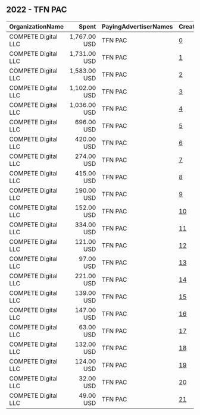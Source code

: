 ## 2022 - TFN PAC 
|OrganizationName|Spent|PayingAdvertiserNames|CreativeUrls|Impressions|Genders|AgeBrackets|CountryCodes|BillingAddresses|CandidateBallotInformation|
|:---|---:|:---|:---|---:|:---|:---|:---|:---|:---|
|COMPETE Digital LLC|1,767.00 USD|TFN PAC|[0](https://www.snap.com/political-ads/asset/b1c14cd42e6745ce8efe83d22ba840dc9739753a1c8bf1d013535c19b2bf4859?mediaType=mp4)|152,520||18+|united states|"1317 Potomac Ave SE,Washington,20003,US"|TFN PAC|
|COMPETE Digital LLC|1,731.00 USD|TFN PAC|[1](https://www.snap.com/political-ads/asset/c423dbff140ebd257fe2e5e4b17b5dc134beadaa46eb112def2c50d45534be42?mediaType=mp4)|136,323||18+|united states|"1317 Potomac Ave SE,Washington,20003,US"|TFN PAC|
|COMPETE Digital LLC|1,583.00 USD|TFN PAC|[2](https://www.snap.com/political-ads/asset/b1c14cd42e6745ce8efe83d22ba840dc9739753a1c8bf1d013535c19b2bf4859?mediaType=mp4)|132,558||18+|united states|"1317 Potomac Ave SE,Washington,20003,US"|TFN PAC|
|COMPETE Digital LLC|1,102.00 USD|TFN PAC|[3](https://www.snap.com/political-ads/asset/c423dbff140ebd257fe2e5e4b17b5dc134beadaa46eb112def2c50d45534be42?mediaType=mp4)|69,947||18+|united states|"1317 Potomac Ave SE,Washington,20003,US"|TFN PAC|
|COMPETE Digital LLC|1,036.00 USD|TFN PAC|[4](https://www.snap.com/political-ads/asset/a504cc955daf2161540ed00fc6afda28a4746c0cf5a8dd3acf0fdb281dc7265d?mediaType=jpg)|42,790||18+|united states|"1317 Potomac Ave SE,Washington,20003,US"|TFN PAC|
|COMPETE Digital LLC|696.00 USD|TFN PAC|[5](https://www.snap.com/political-ads/asset/47a301b7088ab341d17d8703936c57b5586bcbcde74a2ca85a077429f280793d?mediaType=jpg)|39,763||18+|united states|"1317 Potomac Ave SE,Washington,20003,US"|TFN PAC|
|COMPETE Digital LLC|420.00 USD|TFN PAC|[6](https://www.snap.com/political-ads/asset/a504cc955daf2161540ed00fc6afda28a4746c0cf5a8dd3acf0fdb281dc7265d?mediaType=jpg)|38,679||18+|united states|"1317 Potomac Ave SE,Washington,20003,US"|TFN PAC|
|COMPETE Digital LLC|274.00 USD|TFN PAC|[7](https://www.snap.com/political-ads/asset/c3edc8934854d8d90f9ca9754c04c599cdf97acd8af1a10032c1a0f7fd2f6c64?mediaType=jpg)|24,989||18+|united states|"1317 Potomac Ave SE,Washington,20003,US"|TFN PAC|
|COMPETE Digital LLC|415.00 USD|TFN PAC|[8](https://www.snap.com/political-ads/asset/50b8529705b874fdbb216128ab9c65511eb4ac5a974ade3abe3f02d01722640f?mediaType=jpg)|16,234||18+|united states|"1317 Potomac Ave SE,Washington,20003,US"|TFN PAC|
|COMPETE Digital LLC|190.00 USD|TFN PAC|[9](https://www.snap.com/political-ads/asset/c423dbff140ebd257fe2e5e4b17b5dc134beadaa46eb112def2c50d45534be42?mediaType=mp4)|15,675||18+|united states|"1317 Potomac Ave SE,Washington,20003,US"|TFN PAC|
|COMPETE Digital LLC|152.00 USD|TFN PAC|[10](https://www.snap.com/political-ads/asset/9d9c8748d363f7942f617507e462e3295f40cf693eec89bf7d39d924d80e14b0?mediaType=jpg)|15,491||18+|united states|"1317 Potomac Ave SE,Washington,20003,US"|TFN PAC|
|COMPETE Digital LLC|334.00 USD|TFN PAC|[11](https://www.snap.com/political-ads/asset/9d9c8748d363f7942f617507e462e3295f40cf693eec89bf7d39d924d80e14b0?mediaType=jpg)|11,339||18+|united states|"1317 Potomac Ave SE,Washington,20003,US"|TFN PAC|
|COMPETE Digital LLC|121.00 USD|TFN PAC|[12](https://www.snap.com/political-ads/asset/b1c14cd42e6745ce8efe83d22ba840dc9739753a1c8bf1d013535c19b2bf4859?mediaType=mp4)|8,589||18+|united states|"1317 Potomac Ave SE,Washington,20003,US"|TFN PAC|
|COMPETE Digital LLC|97.00 USD|TFN PAC|[13](https://www.snap.com/political-ads/asset/47a301b7088ab341d17d8703936c57b5586bcbcde74a2ca85a077429f280793d?mediaType=jpg)|8,373||18+|united states|"1317 Potomac Ave SE,Washington,20003,US"|TFN PAC|
|COMPETE Digital LLC|221.00 USD|TFN PAC|[14](https://www.snap.com/political-ads/asset/b1c14cd42e6745ce8efe83d22ba840dc9739753a1c8bf1d013535c19b2bf4859?mediaType=mp4)|8,043||18+|united states|"1317 Potomac Ave SE,Washington,20003,US"|TFN PAC|
|COMPETE Digital LLC|139.00 USD|TFN PAC|[15](https://www.snap.com/political-ads/asset/b0c8f859d84edd908093f62b85f6fdf432f70f57acb3cee24e7f870154377a63?mediaType=jpg)|6,134||18+|united states|"1317 Potomac Ave SE,Washington,20003,US"|TFN PAC|
|COMPETE Digital LLC|147.00 USD|TFN PAC|[16](https://www.snap.com/political-ads/asset/c423dbff140ebd257fe2e5e4b17b5dc134beadaa46eb112def2c50d45534be42?mediaType=mp4)|5,817||18+|united states|"1317 Potomac Ave SE,Washington,20003,US"|TFN PAC|
|COMPETE Digital LLC|63.00 USD|TFN PAC|[17](https://www.snap.com/political-ads/asset/50b8529705b874fdbb216128ab9c65511eb4ac5a974ade3abe3f02d01722640f?mediaType=jpg)|5,529||18+|united states|"1317 Potomac Ave SE,Washington,20003,US"|TFN PAC|
|COMPETE Digital LLC|132.00 USD|TFN PAC|[18](https://www.snap.com/political-ads/asset/325148aa32f18549c87f7e995a39fd5273c3c6a8d26a98ddd4f216c0d39d5b41?mediaType=jpg)|5,326||18+|united states|"1317 Potomac Ave SE,Washington,20003,US"|TFN PAC|
|COMPETE Digital LLC|124.00 USD|TFN PAC|[19](https://www.snap.com/political-ads/asset/c3edc8934854d8d90f9ca9754c04c599cdf97acd8af1a10032c1a0f7fd2f6c64?mediaType=jpg)|4,792||18+|united states|"1317 Potomac Ave SE,Washington,20003,US"|TFN PAC|
|COMPETE Digital LLC|32.00 USD|TFN PAC|[20](https://www.snap.com/political-ads/asset/b0c8f859d84edd908093f62b85f6fdf432f70f57acb3cee24e7f870154377a63?mediaType=jpg)|3,464||18+|united states|"1317 Potomac Ave SE,Washington,20003,US"|TFN PAC|
|COMPETE Digital LLC|49.00 USD|TFN PAC|[21](https://www.snap.com/political-ads/asset/325148aa32f18549c87f7e995a39fd5273c3c6a8d26a98ddd4f216c0d39d5b41?mediaType=jpg)|2,802||18+|united states|"1317 Potomac Ave SE,Washington,20003,US"|TFN PAC|
